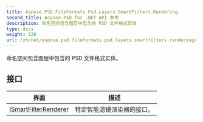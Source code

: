 ```yaml
---
title: Aspose.PSD.FileFormats.Psd.Layers.SmartFilters.Rendering
second_title: Aspose.PSD for .NET API 参考
description: 命名空间包含图层中包含的 PSD 文件格式实体
type: docs
weight: 320
url: /zh/net/aspose.psd.fileformats.psd.layers.smartfilters.rendering/
---
```

命名空间包含图层中包含的 PSD 文件格式实体。

## 接口

| 界面 | 描述 |
| --- | --- |
| [ISmartFilterRenderer](./ismartfilterrenderer/) | 特定智能滤镜渲染器的接口。 |


